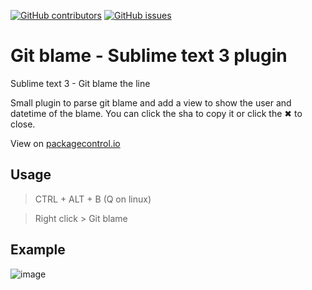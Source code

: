 [![GitHub contributors](https://img.shields.io/github/contributors/psykzz/st3-gitblame.svg)](https://github.com/psykzz/st3-gitblame/graphs/contributors)
[![GitHub issues](https://img.shields.io/github/issues/psykzz/st3-gitblame.svg)](https://github.com/psykzz/st3-gitblame/issues)


# Git blame - Sublime text 3 plugin 
Sublime text 3 - Git blame the line

Small plugin to parse git blame and add a view to show the user and datetime of the blame. You can click the sha to copy it or click the ✖ to close.

View on [packagecontrol.io](https://packagecontrol.io/packages/Git%20blame)


## Usage

 > CTRL + ALT + B (Q on linux)
 
 > Right click > Git blame
 
## Example

 ![image](https://user-images.githubusercontent.com/2543659/28410198-331b1ec8-6d3d-11e7-9ac1-57d43fb6ab60.png)
